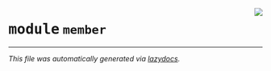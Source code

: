 <!-- markdownlint-disable -->

<a href="../python/src/member.py#L0"><img align="right" style="float:right;" src="https://img.shields.io/badge/-source-cccccc?style=flat-square"></a>

# <kbd>module</kbd> `member`








---

_This file was automatically generated via [lazydocs](https://github.com/ml-tooling/lazydocs)._
